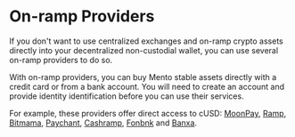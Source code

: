 # On-ramp Providers

If you don't want to use centralized exchanges and on-ramp crypto assets directly into your decentralized non-custodial wallet, you can use several on-ramp providers to do so.&#x20;

With on-ramp providers, you can buy Mento stable assets directly with a credit card or from a bank account. You will need to create an account and provide identity identification before you can use their services.&#x20;

For example, these providers offer direct access to cUSD: [MoonPay](https://www.moonpay.com/buy), [Ramp](https://ramp.network/buy), [Bitmama](https://bitmama.io/), [Paychant](https://paychant.com/buy-crypto), [Cashramp](https://cashramp.co/), [Fonbnk](https://fonbnk.com/) and [Banxa](https://banxa.com/).
